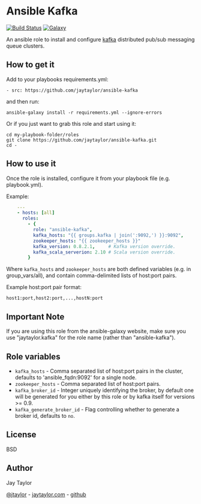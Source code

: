 # Ansible Kafka

[![Build Status](https://travis-ci.org/jaytaylor/ansible-kafka.svg?branch=master)](https://travis-ci.org/jaytaylor/ansible-kafka)
[![Galaxy](https://img.shields.io/badge/galaxy-jaytaylor.kafka-blue.svg)](https://galaxy.ansible.com/list#/roles/4083)

An ansible role to install and configure [kafka](https://kafka.apache.org/) distributed pub/sub messaging queue clusters.

## How to get it

Add to your playbooks requirements.yml:

    - src: https://github.com/jaytaylor/ansible-kafka

and then run:

    ansible-galaxy install -r requirements.yml --ignore-errors

Or if you just want to grab this role and start using it:

    cd my-playbook-folder/roles
    git clone https://github.com/jaytaylor/ansible-kafka.git
    cd -

## How to use it

Once the role is installed, configure it from your playbook file (e.g. playbook.yml).

Example:

```yml
    ---
    - hosts: [all]
      roles:
        - {
          role: "ansible-kafka",
          kafka_hosts: "{{ groups.kafka | join(':9092,') }}:9092",
          zookeeper_hosts: "{{ zookeeper_hosts }}"
          kafka_version: 0.8.2.1,     # Kafka version override.
          kafka_scala_serverion: 2.10 # Scala version override.
        }
```

Where `kafka_hosts` and `zookeeper_hosts` are both defined variables
(e.g. in group_vars/all), and contain comma-delimited lists of host:port pairs.

Example host:port pair format:

    host1:port,host2:port,...,hostN:port

## Important Note

If you are using this role from the ansible-galaxy website, make sure you use "jaytaylor.kafka" for the role name (rather than "ansible-kafka").

## Role variables

- `kafka_hosts` - Comma separated list of host:port pairs in the cluster, defaults to 'ansible_fqdn:9092' for a single node.
- `zookeeper_hosts` - Comma separated list of host:port pairs.
- `kafka_broker_id` - Integer uniquely identifying the broker, by default one will be generated for you either by this role or by kafka itself for versions >= 0.9.
- `kafka_generate_broker_id` - Flag controlling whether to generate a broker id, defaults to `no`.

## License

BSD

## Author

Jay Taylor

[@jtaylor](https://twitter.com/jtaylor) - [jaytaylor.com](http://jaytaylor.com) - [github](https://github.com/jaytaylor)

